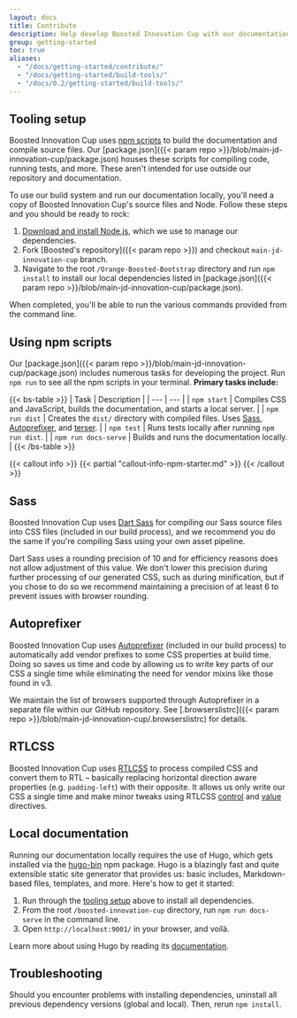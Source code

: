 ```yaml
---
layout: docs
title: Contribute
description: Help develop Boosted Innovation Cup with our documentation build scripts and tests.
group: getting-started
toc: true
aliases:
  - "/docs/getting-started/contribute/"
  - "/docs/getting-started/build-tools/"
  - "/docs/0.2/getting-started/build-tools/"
---
```


## Tooling setup

Boosted Innovation Cup uses [npm scripts](https://docs.npmjs.com/misc/scripts/) to build the documentation and compile source files. Our [package.json]({{< param repo >}}/blob/main-jd-innovation-cup/package.json) houses these scripts for compiling code, running tests, and more. These aren't intended for use outside our repository and documentation.

To use our build system and run our documentation locally, you'll need a copy of Boosted Innovation Cup's source files and Node. Follow these steps and you should be ready to rock:

1. [Download and install Node.js](https://nodejs.org/en/download/), which we use to manage our dependencies.
2. Fork [Boosted's repository]({{< param repo >}}) and checkout `main-jd-innovation-cup` branch.
3. Navigate to the root `/Orange-Boosted-Bootstrap` directory and run `npm install` to install our local dependencies listed in [package.json]({{< param repo >}}/blob/main-jd-innovation-cup/package.json).

When completed, you'll be able to run the various commands provided from the command line.

## Using npm scripts

Our [package.json]({{< param repo >}}/blob/main-jd-innovation-cup/package.json) includes numerous tasks for developing the project. Run `npm run` to see all the npm scripts in your terminal. **Primary tasks include:**

{{< bs-table >}}
| Task | Description |
| --- | --- |
| `npm start` | Compiles CSS and JavaScript, builds the documentation, and starts a local server. |
| `npm run dist` | Creates the `dist/` directory with compiled files. Uses [Sass](https://sass-lang.com/), [Autoprefixer](https://github.com/postcss/autoprefixer), and [terser](https://github.com/terser/terser). |
| `npm test` | Runs tests locally after running `npm run dist`. |
| `npm run docs-serve` | Builds and runs the documentation locally. |
{{< /bs-table >}}

{{< callout info >}}
{{< partial "callout-info-npm-starter.md" >}}
{{< /callout >}}

## Sass

Boosted Innovation Cup uses [Dart Sass](https://sass-lang.com/dart-sass) for compiling our Sass source files into CSS files (included in our build process), and we recommend you do the same if you're compiling Sass using your own asset pipeline.

Dart Sass uses a rounding precision of 10 and for efficiency reasons does not allow adjustment of this value. We don't lower this precision during further processing of our generated CSS, such as during minification, but if you chose to do so we recommend maintaining a precision of at least 6 to prevent issues with browser rounding.

## Autoprefixer

Boosted Innovation Cup uses [Autoprefixer](https://github.com/postcss/autoprefixer) (included in our build process) to automatically add vendor prefixes to some CSS properties at build time. Doing so saves us time and code by allowing us to write key parts of our CSS a single time while eliminating the need for vendor mixins like those found in v3.

We maintain the list of browsers supported through Autoprefixer in a separate file within our GitHub repository. See [.browserslistrc]({{< param repo >}}/blob/main-jd-innovation-cup/.browserslistrc) for details.

## RTLCSS

Boosted Innovation Cup uses [RTLCSS](https://rtlcss.com/) to process compiled CSS and convert them to RTL – basically replacing horizontal direction aware properties (e.g. `padding-left`) with their opposite. It allows us only write our CSS a single time and make minor tweaks using RTLCSS [control](https://rtlcss.com/learn/usage-guide/control-directives/) and [value](https://rtlcss.com/learn/usage-guide/value-directives/) directives.

## Local documentation

Running our documentation locally requires the use of Hugo, which gets installed via the [hugo-bin](https://www.npmjs.com/package/hugo-bin) npm package. Hugo is a blazingly fast and quite extensible static site generator that provides us: basic includes, Markdown-based files, templates, and more. Here's how to get it started:

1. Run through the [tooling setup](#tooling-setup) above to install all dependencies.
2. From the root `/boosted-innovation-cup` directory, run `npm run docs-serve` in the command line.
3. Open `http://localhost:9001/` in your browser, and voilà.

Learn more about using Hugo by reading its [documentation](https://gohugo.io/documentation/).

## Troubleshooting

Should you encounter problems with installing dependencies, uninstall all previous dependency versions (global and local). Then, rerun `npm install`.
